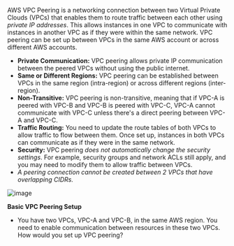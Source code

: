 AWS VPC Peering is a networking connection between two Virtual Private Clouds (VPCs) that enables them to route traffic between each other using *private IP addresses*. This allows instances in one VPC to communicate with instances in another VPC as if they were within the same network. VPC peering can be set up between VPCs in the same AWS account or across different AWS accounts.
- **Private Communication:** VPC peering allows private IP communication between the peered VPCs without using the public internet.
- **Same or Different Regions:** VPC peering can be established between VPCs in the same region (intra-region) or across different regions (inter-region).
- **Non-Transitive:** VPC peering is non-transitive, meaning that if VPC-A is peered with VPC-B and VPC-B is peered with VPC-C, VPC-A cannot communicate with VPC-C unless there's a direct peering between VPC-A and VPC-C.
- **Traffic Routing:** You need to update the route tables of both VPCs to allow traffic to flow between them. Once set up, instances in both VPCs can communicate as if they were in the same network.
- **Security:** VPC peering *does not automatically change the security settings*. For example, security groups and network ACLs still apply, and you may need to modify them to allow traffic between VPCs.
- *A peering connection cannot be created between 2 VPCs that have overlapping CIDRs.*

![image](https://github.com/user-attachments/assets/ee498cf3-6d59-487f-9c69-af73c5aec650)

**Basic VPC Peering Setup**
- You have two VPCs, VPC-A and VPC-B, in the same AWS region. You need to enable communication between resources in these two VPCs. How would you set up VPC peering?
